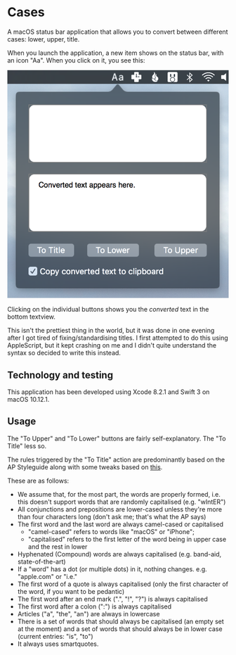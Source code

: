 # Cases
A macOS status bar application that allows you to convert between different cases: lower, upper, title. 

When you launch the application, a new item shows on the status bar, with an icon "Aa". When you click on it, you see this:

![ScreenShot](/images/opening_screenshot.png "Opening Screenshot")

Clicking on the individual buttons shows you the _converted_ text in the bottom textview. 

This isn't the prettiest thing in the world, but it was done in one evening after I got tired of fixing/standardising titles. I first attempted to do this using AppleScript, but it kept crashing on me and I didn't quite understand the syntax so decided to write this instead. 

## Technology and testing 

This application has been developed using Xcode 8.2.1 and Swift 3 on macOS 10.12.1. 

## Usage

The "To Upper" and "To Lower" buttons are fairly self-explanatory. The "To Title" less so. 

The rules triggered by the "To Title" action are predominantly based on the AP Styleguide along with some tweaks based on [this](http://daringfireball.net/2008/05/title_case).

These are as follows: 

- We assume that, for the most part, the words are properly formed, i.e. this doesn't support words that are randomly capitalised (e.g. "wIntER")
- All conjunctions and prepositions are lower-cased unless they're more than four characters long (don't ask me; that's what the AP says) 
- The first word and the last word are always camel-cased or capitalised
  - "camel-cased" refers to words like "macOS" or "iPhone"; 
  - "capitalised" refers to the first letter of the word being in upper case and the rest in lower
- Hyphenated (Compound) words are always capitalised (e.g. band-aid, state-of-the-art)
- If a "word" has a dot (or multiple dots) in it, nothing changes. e.g. "apple.com" or "i.e."
- The first word of a quote is always capitalised (only the first character of the word, if you want to be pedantic)
- The first word after an end mark (".", "!", "?") is always capitalised
- The first word after a colon (":") is always capitalised
- Articles ("a", "the", "an") are always in lowercase
- There is a set of words that should always be capitalised (an empty set at the moment) and a set of words that should always be in lower case (current entries: "is", "to")
- It always uses smartquotes. 
